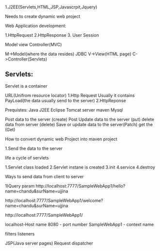 1.J2EE(Servlets,HTML,JSP,Javascrpit,Jquery)

Needs to create dynamic web project

Web Application development:

1.HttpRequest
2.HttpResponse
3. User Session

Model view Controller(MVC)

M->Model(where the data resides) JDBC
V->View(HTML page)
C->Controller(Servlets)

Servlets:
---------
Servlet is a container

URL(Unifrom resource locator)
1.Http Request
Usually it contains PayLoad(the data usually send to the server)
2.HttpReponse

Prequistes:
Java
J2EE Eclipse
Tomcat server
maven
Mysql

Post data to the server (create) Post
Update data to the server (put)
delete data from server (delete)
Save or update data to the server(Patch)
get the (Get)



How to convert dynamic web Project into maven project


1.Send the data to the server

life a cycle of servlets

1.Servlet class loaded
2.Servlet instane is created
3.init
4.service
4.destroy

Ways to send data from client to server

1)Query param
http://localhost:7777/SampleWebApp1/hello?name=chandu&surName=ujjina

http://localhost:7777/SampleWebApp1/welcome?name=chandu&surName=ujjina


http://localhost:7777/SampleWebApp1/

localhost-Host name
8080 - port number
SampleWebApp1 - context name

filters
listeners

JSP(Java server pages)
Request dispatcher






